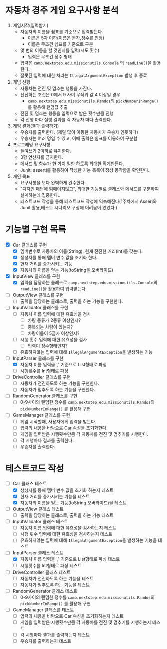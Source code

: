 # 자동차 경주 게임 요구사항 분석

1. 게임시작(입력받기)
    + 자동차의 이름을 쉼표를 기준으로 입력받는다.
        + 이름은 5자 이하(이름은 문자,정수를 인정)
        + 이름은 무조건 쉼표를 기준으로 구분
    + 몇 번의 이동을 할 것인지를 입력(시도 횟수)
        + 입력은 무조건 정수 형태
    + 입력은 ```camp.nextstep.edu.missionutils.Console``` 의 ```readLine()```을 활용한다.
    + 잘못된 입력에 대한 처리는  ```IllegalArgumentException``` 발생 후 종료
2. 게임 진행
    + 자동차는 전진 및 멈추는 행동을 가진다.
    + 전진하는 조건은 0에서 9 사이 무작위 값 4 이상일 경우
        + ```camp.nextstep.edu.missionutils.Randos```의 ```pickNumberInRange()``` 를 활용해 랜덤값 추출
    + 전진 및 멈추는 행동을 입력으로 받은 횟수만큼 진행
    + 각 진행 마다 실행 결과를 각 자동차 마다 출력한다.
3. 게임 결과(결과 출력하기)
    + 우승자를 출력한다. (제일 많이 이동한 자동차가 우승자 인듯하다)
    + 우승자는 여러 명일 수 있고, 이때 출력은 쉼표를 이용하여 구분함
4. 프로그래밍 요구사항
    + 들여쓰기 2이하로 유지한다.
    + 3항 연산자를 금지한다.
    + 메서드 및 함수가 한 가지 일만 하도록 최대한 작게만든다.
    + Junit, assertj를 활용하여 작성한 기능 목록이 정상 동작함을 확인한다.
5. 개인 목표
    + 요구사항을 보다 완벽하게 완수한다.
    + "디자인 패턴에 얽매이지않고", 최대한 기능별로 클래스와 메서드를 구분하여 설계하는데 집중한다..
    + 테스트코드 작성을 통해 테스트코드 작성에 익숙해진다(1주차에서 Asserj와 Junit 활용,테스트 시나리오 구상에 어려움이 있었다.)

# 기능별 구현 목록

+ [x] Car 클래스를 구현
    + [x] 멤버변수로 자동차의 이름(String), 현재 전진한 거리(int)를 갖는다.
    + [x] 생성자를 통해 멤버 변수 값을 초기화 한다.
    + [x] 현재 거리를 증가시키는 기능
    + [x] 자동차의 이름을 얻는 기능(toString을 오버라이드)
+ [x] InputView 클래스를 구현
    + [x] 입력을 담당하는 클래스로 ```camp.nextstep.edu.missionutils.Console```의 ```readLine()```을 활용하여 입력받는다.
+ [ ] OutputView 클래스를 구현
    + [ ] 출력을 담당하는 클래스로, 출력을 하는 기능을 구현한다.
+ [ ] InputValidator 클래스를 구현
    + [ ] 자동차 이름 입력에 대한 유효성을 검사
        + [ ] 차량 종류가 2종류 이상인지?
        + [ ] 중복되는 차량이 있는지?
        + [ ] 차량이름이 5글자 이상인지?
    + [ ] 시행 횟수 입력에 대한 유효성을 검사
        + [ ] 입력이 정수형태인지?
    + [ ] 유효하지않는 입력에 대해 ```IllegalArgumentException```을 발생하는 기능
+ [ ] InputParser 클래스를 구현
    + [x] 자동차 이름 입력을 ',' 기준으로 List형태로 파싱
    + [ ] 시행횟수를 Int형태로 파싱
+ [ ] DriveController 클래스를 구현
    + [ ] 자동차가 전진하도록 하는 기능을 구현한다.
    + [ ] 자동차가 멈추도록 하는 기능을 구현한다.
+ [ ] RandomGenerator 클래스를 구현
    + [ ] 0-9사이의 랜덤한 정수를 ```camp.nextstep.edu.missionutils.Randos```의 ```pickNumberInRange()``` 를 활용해 구현
+ [ ] GameManager 클래스를 구현
    + [ ] 게임 시작할때, 사용자에게 입력을 받는다.
    + [ ] 입력의 내용을 바탕으로 Car 속성을 초기화한다.
    + [ ] 게임을 입력받은 시행횟수만큼 각 자동차를 전진 및 멈추기를 시행한다.
    + [ ] 각 시행마다 결과를 출력한다.
    + [ ] 우승자를 출력한다.

# 테스트코드 작성

+ [ ] Car 클래스 테스트
    + [x] 생성자를 통해 멤버 변수 값을 초기화 하는지 테스트
    + [x] 현재 거리를 증가시키는 기능을 테스트
    + [x] 자동차의 이름을 얻는 기능(toString 오버라이드)을 테스트
+ [ ] OutputView 클래스 테스트
    + [ ] 출력을 담당하는 클래스로, 출력을 하는 기능 테스트
+ [ ] InputValidator 클래스 테스트
    + [ ] 자동차 이름 입력에 대한 유효성을 검사하는지 테스트
    + [ ] 시행 횟수 입력에 대한 유효성을 검사하는지 테스트
    + [ ] 유효하지않는 입력에 대해 ```IllegalArgumentException```을 발생하는 기능을 테스트
+ [ ] InputParser 클래스 테스트
    + [x] 자동차 이름 입력을 ',' 기준으로 List형태로 파싱 테스트
    + [ ] 시행횟수를 Int형태로 파싱 테스트
+ [ ] DriveController 클래스 테스트
    + [ ] 자동차가 전진하도록 하는 기능을 테스트
    + [ ] 자동차가 멈추도록 하는 기능을 테스트
+ [ ] RandomGenerator 클래스 테스트
    + [ ] 0-9사이의 랜덤한 정수를 ```camp.nextstep.edu.missionutils.Randos```의 ```pickNumberInRange()``` 를 활용해 구현
+ [ ] GameManager 클래스를 테스트
    + [ ] 입력의 내용을 바탕으로 Car 속성을 초기화하는지 테스트
    + [ ] 게임을 입력받은 시행횟수만큼 각 자동차를 전진 및 멈추기를 시행하는지 테스트
    + [ ] 각 시행마다 결과를 출력하는지 테스트
    + [ ] 우승자를 출력하는지 테스트